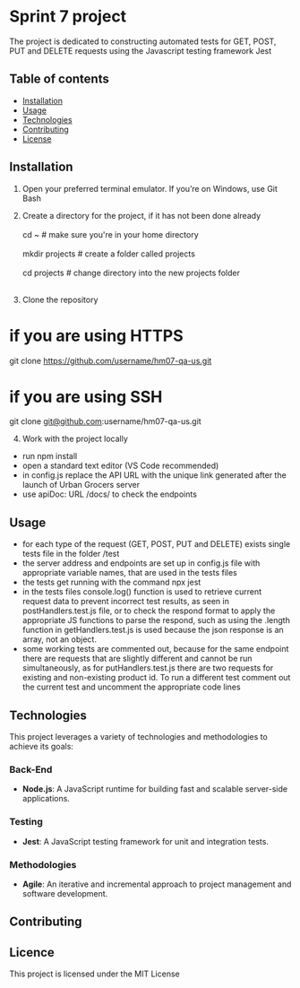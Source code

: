 # Sprint 7 project

The project is dedicated to constructing automated tests for GET, POST, PUT and DELETE requests using the Javascript testing framework Jest

## Table of contents

- [Installation](#installation)
- [Usage](#usage)
- [Technologies](#technologies)
- [Contributing](#contributing)
- [License](#licence)

## Installation

1. Open your preferred terminal emulator. If you’re on Windows, use Git Bash

2. Create a directory for the project, if it has not been done already
<br><br>
 cd ~               # make sure you're in your home directory <br><br>
 mkdir projects     # create a folder called projects <br><br>
 cd projects        # change directory into the new projects folder
<br><br>
3. Clone the repository

 # if you are using HTTPS
 git clone https://github.com/username/hm07-qa-us.git
 
 # if you are using SSH
 git clone git@github.com:username/hm07-qa-us.git

4. Work with the project locally

- run npm install 
- open a standard text editor (VS Code recommended)
- in config.js replace the API URL with the unique link generated after the launch of Urban Grocers server
- use apiDoc: URL /docs/ to check the endpoints

## Usage

- for each type of the request (GET, POST, PUT and DELETE) exists single tests file in the folder /test
- the server address and endpoints are set up in config.js file with appropriate variable names, that are used in the tests files
- the tests get running with the command npx jest
- in the tests files console.log() function is used to retrieve current request data to prevent incorrect test results, as seen in postHandlers.test.js file, or to check the respond format to apply the appropriate JS functions to parse the respond, such as using the .length function in getHandlers.test.js is used because the json response is an array, not an object.
- some working tests are commented out, because for the same endpoint there are requests that are slightly different and cannot be run simultaneously, as for putHandlers.test.js there are two requests for existing and non-existing product id. To run a different test comment out the current test and uncomment the appropriate code lines

## Technologies

This project leverages a variety of technologies and methodologies to achieve its goals:

### Back-End
- **Node.js**: A JavaScript runtime for building fast and scalable server-side applications.
### Testing
- **Jest**: A JavaScript testing framework for unit and integration tests.
### Methodologies
- **Agile**: An iterative and incremental approach to project management and software development.

## Contributing

## Licence

This project is licensed under the MIT License
